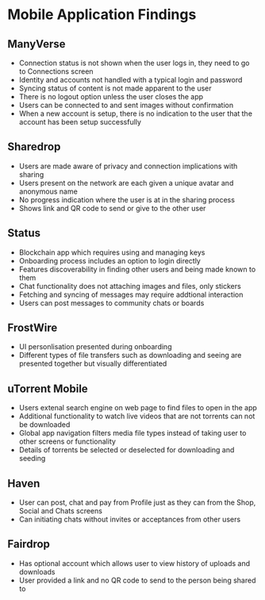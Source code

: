 # Mobile Application Findings

## ManyVerse

* Connection status is not shown when the user logs in, they need to go to Connections screen
* Identity and accounts not handled with a typical login and password
* Syncing status of content is not made apparent to the user
* There is no logout option unless the user closes the app
* Users can be connected to and sent images without confirmation
* When a new account is setup, there is no indication to the user that the account has been setup successfully

## Sharedrop

* Users are made aware of privacy and connection implications with sharing
* Users present on the network are each given a unique avatar and anonymous name
* No progress indication where the user is at in the sharing process
* Shows link and QR code to send or give to the other user

## Status

* Blockchain app which requires using and managing keys
* Onboarding process includes an option to login directly
* Features discoverability in finding other users and being made known to them
* Chat functionality does not attaching images and files, only stickers
* Fetching and syncing of messages may require addtional interaction
* Users can post messages to community chats or boards

## FrostWire

* UI personlisation presented during onboarding
* Different types of file transfers such as downloading and seeing are presented together but visually differentiated

## uTorrent Mobile

* Users extenal search engine on web page to find files to open in the app
* Additional functionality to watch live videos that are not torrents can not be downloaded
* Global app navigation filters media file types instead of taking user to other screens or functionality
* Details of torrents be selected or deselected for downloading and seeding

## Haven

* User can post, chat and pay from Profile just as they can from the Shop, Social and Chats screens
* Can initiating chats without invites or acceptances from other users

## Fairdrop

* Has optional account which allows user to view history of uploads and downloads
* User provided a link and no QR code to send to the person being shared to

